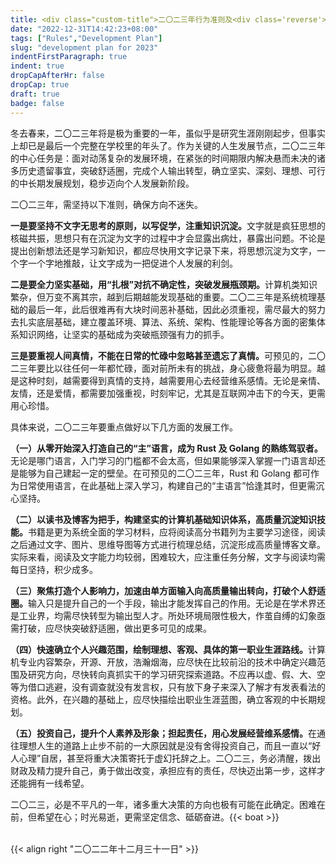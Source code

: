 ```yaml
---
title: <div class="custom-title">二〇二三年行为准则及<div class='reverse'>发展规划</div></div>
date: "2022-12-31T14:42:23+08:00"
tags: ["Rules","Development Plan"]
slug: "development plan for 2023"
indentFirstParagraph: true
indent: true
dropCapAfterHr: false
dropCap: true
draft: true
badge: false
---
```


冬去春来，二〇二三年将是极为重要的一年，虽似乎是研究生涯刚刚起步，但事实上却已是最后一个完整在学校里的年头了。作为关键的人生发展节点，二〇二三年的中心任务是：面对动荡复杂的发展环境，在紧张的时间期限内解决悬而未决的诸多历史遗留事宜，突破舒适圈，完成个人输出转型，确立坚实、深刻、理想、可行的中长期发展规划，稳步迈向个人发展新阶段。

二〇二三年，需坚持以下准则，确保方向不迷失。

<b>一是要坚持不文字无思考的原则，以写促学，注重知识沉淀。</b>文字就是疯狂思想的核磁共振，思想只有在沉淀为文字的过程中才会显露出病灶，暴露出问题。不论是提出创新想法还是学习新知识，都应尽快用文字记录下来，将思想沉淀为文字，一个字一个字地推敲，让文字成为一把促进个人发展的利剑。


<b>二是要全力坚实基础，用“扎根”对抗不确定性，突破发展瓶颈期。</b>计算机类知识繁杂，但万变不离其宗，越到后期越能发现基础的重要。二〇二三年是系统梳理基础的最后一年，此后很难再有大块时间恶补基础，因此必须重视，需尽最大的努力去扎实底层基础，建立覆盖环境、算法、系统、架构、性能理论等各方面的密集体系知识网络，让坚实的基础成为突破瓶颈强有力的抓手。


<b>三是要重视人间真情，不能在日常的忙碌中忽略甚至遗忘了真情。</b>可预见的，二〇二三年要比以往任何一年都忙碌，面对前所未有的挑战，身心疲惫将最为明显。越是这种时刻，越需要得到真情的支持，越需要用心去经营维系感情。无论是亲情、友情，还是爱情，都需要加强重视，时刻牢记，尤其是互联网冲击下的今天，更需用心珍惜。

具体来说，二〇二三年要重点做好以下几方面的发展工作。

<b>（一）从零开始深入打造自己的“主”语言，成为 Rust 及 Golang 的熟练驾驭者。</b>无论是哪门语言，入门学习的门槛都不会太高，但如果能够深入掌握一门语言却还是能够为自己建起一定的壁垒。在可预见的二〇二三年，Rust 和 Golang 都可作为日常使用语言，在此基础上深入学习，构建自己的“主语言”恰逢其时，但更需沉心坚持。

<b>（二）以读书及博客为把手，构建坚实的计算机基础知识体系，高质量沉淀知识技能。</b>书籍是更为系统全面的学习材料，应将阅读高分书籍列为主要学习途径，阅读之后通过文字、图片、思维导图等方式进行梳理总结，沉淀形成高质量博客文章。实际来看，阅读及文字能力均较弱，困难较大，应注重任务分解，文字与阅读均需每日坚持，积少成多。

<b>（三）聚焦打造个人影响力，加速由单方面输入向高质量输出转向，打破个人舒适圈。</b>输入只是提升自己的一个手段，输出才能发挥自己的作用。无论是在学术界还是工业界，均需尽快转型为输出型人才。所处环境局限性极大，作茧自缚的幻象亟需打破，应尽快突破舒适圈，做出更多可见的成果。

<b>（四）快速确立个人兴趣范围，绘制理想、客观、具体的第一职业生涯路线。</b>计算机专业内容繁杂，开源、开放，浩瀚烟海，应尽快在比较前沿的技术中确定兴趣范围及研究方向，尽快转向真抓实干的学习研究探索道路。不应再以虚、假、大、空等为借口逃避，没有调查就没有发言权，只有放下身子来深入了解才有发表看法的资格。此外，在兴趣的基础上，应尽快描绘出职业生涯蓝图，确立客观的中长期规划。

<b>（五）投资自己，提升个人素养及形象；担起责任，用心发展经营维系感情。</b>在通往理想人生的道路上止步不前的一大原因就是没有舍得投资自己，而且一直以“好人心理”自居，甚至将重大决策寄托于虚幻托辞之上。二〇二三，务必清醒，拨出财政及精力提升自己，勇于做出改变，承担应有的责任，尽快迈出第一步，这样才还能拥有一线希望。

二〇二三，必是不平凡的一年，诸多重大决策的方向也极有可能在此确定。困难在前，但希望在心；时光易逝，更需坚定信念、砥砺奋进。{{< boat >}}

<br />
{{< align right "二〇二二年十二月三十一日" >}}
